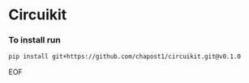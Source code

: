 # Circuikit

### To install run
```bash
pip install git+https://github.com/chapost1/circuikit.git@v0.1.0
```

EOF
